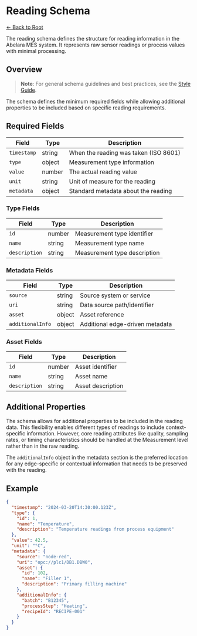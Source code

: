 # Reading Schema

[← Back to Root](../../README.md)

The reading schema defines the structure for reading information in the Abelara MES system. It represents raw sensor readings or process values with minimal processing.

## Overview

> **Note**: For general schema guidelines and best practices, see the [Style Guide](../../style-guide.md).

The schema defines the minimum required fields while allowing additional properties to be included based on specific reading requirements.

## Required Fields

| Field         | Type   | Description                                  |
|---------------|--------|----------------------------------------------|
| `timestamp`   | string | When the reading was taken (ISO 8601)        |
| `type`        | object | Measurement type information                 |
| `value`       | number | The actual reading value                     |
| `unit`        | string | Unit of measure for the reading             |
| `metadata`    | object | Standard metadata about the reading         |

### Type Fields

| Field         | Type   | Description                                |
|---------------|--------|--------------------------------------------|
| `id`          | number | Measurement type identifier                |
| `name`        | string | Measurement type name                      |
| `description` | string | Measurement type description               |

### Metadata Fields

| Field            | Type   | Description                                |
|------------------|--------|--------------------------------------------|
| `source`         | string | Source system or service                   |
| `uri`            | string | Data source path/identifier                |
| `asset`          | object | Asset reference                            |
| `additionalInfo` | object | Additional edge-driven metadata            |

### Asset Fields

| Field         | Type   | Description                                |
|---------------|--------|--------------------------------------------|
| `id`          | number | Asset identifier                           |
| `name`        | string | Asset name                                 |
| `description` | string | Asset description                          |

## Additional Properties

The schema allows for additional properties to be included in the reading data. This flexibility enables different types of readings to include context-specific information. However, core reading attributes like quality, sampling rates, or timing characteristics should be handled at the Measurement level rather than in the raw reading.

The `additionalInfo` object in the metadata section is the preferred location for any edge-specific or contextual information that needs to be preserved with the reading.

## Example

```json
{
  "timestamp": "2024-03-20T14:30:00.123Z",
  "type": {
    "id": 1,
    "name": "Temperature",
    "description": "Temperature readings from process equipment"
  },
  "value": 42.5,
  "unit": "°C",
  "metadata": {
    "source": "node-red",
    "uri": "opc://plc1/DB1.DBW0",
    "asset": {
      "id": 102,
      "name": "Filler 1",
      "description": "Primary filling machine"
    },
    "additionalInfo": {
      "batch": "B12345",
      "processStep": "Heating",
      "recipeId": "RECIPE-001"
    }
  }
}
```
